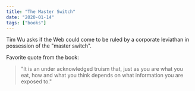 ```yaml
---
title: "The Master Switch"
date: "2020-01-14"
tags: ["books"]
---
```


Tim Wu asks if the Web could come to be ruled by a corporate leviathan in possession of the "master switch".

Favorite quote from the book:

> "It is an under acknowledged truism that, just as you are what you eat, how and what you think depends on what information you are exposed to."
